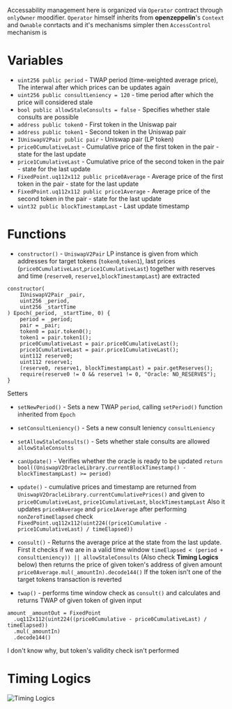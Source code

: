 Accessability management here is organized via `Operator` contract through `onlyOwner` moodifier. `Operator`  himself inherits from **openzeppelin**'s `Context` and `Ownable` conrtacts and it's mechanisms simpler then `AccessControl` mechanism is

# Variables
* `uint256 public period` - TWAP period (time-weighted average price), The interwal after which prices can be updates again
* `uint256 public consultLeniency = 120` - time period after which the price will considered stale
* `bool public allowStaleConsults = false` - Specifies whether stale consults are possible
* `address public token0` - First token in the Uniswap pair
* `address public token1` - Second token in the Uniswap pair
* `IUniswapV2Pair public pair` - Uniswap pair (LP token)
* `price0CumulativeLast` - Cumulative price of the first token in the pair - state for the last update
* `price1CumulativeLast` - Cumulative price of the second token in the pair - state for the last update
* `FixedPoint.uq112x112 public price0Average` - Average price of the first token in the pair - state for the last update
* `FixedPoint.uq112x112 public price1Average` - Average price of the second token in the pair - state for the last update
* `uint32 public blockTimestampLast` - Last update timestamp
  
# Functions

* `constructor()` - `UniswapV2Pair` LP instance is given from which addresses for target tokens (`token0`,`token1`), last prices (`price0CumulativeLast`,`price1CumulativeLast`) together with reserves and  time (`reserve0`, `reserve1`,`blockTimestampLast`) are extracted

```solidity
constructor(
    IUniswapV2Pair _pair,
    uint256 _period,
    uint256 _startTime
) Epoch(_period, _startTime, 0) {
    period = _period;
    pair = _pair;
    token0 = pair.token0();
    token1 = pair.token1();
    price0CumulativeLast = pair.price0CumulativeLast();
    price1CumulativeLast = pair.price1CumulativeLast();
    uint112 reserve0;
    uint112 reserve1;
    (reserve0, reserve1, blockTimestampLast) = pair.getReserves();
    require(reserve0 != 0 && reserve1 != 0, "Oracle: NO_RESERVES");
}
```

Setters
* `setNewPeriod()` - Sets a new TWAP `period`, calling `setPeriod()` function inherited from `Epoch`
* `setConsultLeniency()` - Sets a new consult leniency `consultLeniency` 
* `setAllowStaleConsults()` - Sets whether stale consults are allowed `allowStaleConsults`

* `canUpdate()` - Verifies whether the oracle is ready to be updated
  `return bool((UniswapV2OracleLibrary.currentBlockTimestamp() -  blockTimestampLast) >= period)`
* `update()` - cumulative prices and timestamp are returned from `UniswapV2OracleLibrary.currentCumulativePrices()` and given to `price0CumulativeLast`, `price1CumulativeLast`, `blockTimestampLast`
  Also it updates `price0Average` and `price1Average` after performing `nonZeroTimeElapsed` check `FixedPoint.uq112x112(uint224((price1Cumulative - price1CumulativeLast) / timeElapsed))`

* `consult()` - Returns the average price at the state from the last update. First it checks if we are in a valid time window `timeElapsed < (period + consultLeniency)) || allowStaleConsults` (Also check **Timing Logics** below)
  then returns the price of given token's address of given amount `price0Average.mul(_amountIn).decode144()` If the token isn't one of the target tokens transaction is reverted
* `twap()` - performs time window check as `consult()` and calculates and returns TWAP of given token of given input
```solidity
amount _amountOut = FixedPoint
  .uq112x112(uint224((price0Cumulative - price0CumulativeLast) / timeElapsed))
  .mul(_amountIn)
  .decode144()
```
  I don't know why, but token's validity check isn't performed


# Timing Logics
![Timing Logics](https://github.com/puls369ar/solicy-tasks/blob/main/solicy-task-1/images/TimingLogics.jpg)


